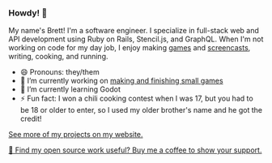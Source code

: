 ### Howdy! 🤠

My name's Brett! I'm a software engineer. I specialize in full-stack web and API development using Ruby on Rails, Stencil.js, and GraphQL. When I'm not working on code for my day job, I enjoy making [games](https://brettchalupa.itch.io) and [screencasts](https://youtube.com/c/Monoso), writing, cooking, and running.

- 😄 Pronouns: they/them
- 🔭 I’m currently working on [making and finishing small games](https://brettchalupa.itch.io/)
- 🌱 I’m currently learning Godot
- ⚡ Fun fact: I won a chili cooking contest when I was 17, but you had to be 18 or older to enter, so I used my older brother's name and he got the credit!

[See more of my projects on my website.](https://code.brettchalupa.com)

[💸 Find my open source work useful? Buy me a coffee to show your support.](https://www.buymeacoffee.com/brettchalupa)
